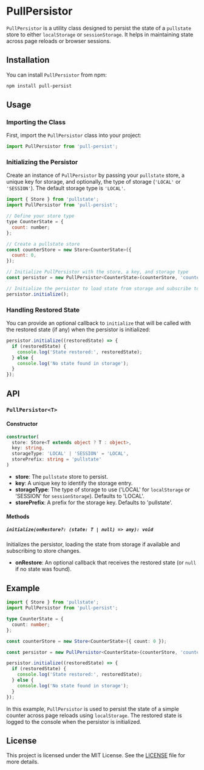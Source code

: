 # PullPersistor

`PullPersistor` is a utility class designed to persist the state of a `pullstate` store to either `localStorage` or `sessionStorage`. It helps in maintaining state across page reloads or browser sessions.

## Installation

You can install `PullPersistor` from npm:

```bash
npm install pull-persist
```

## Usage

### Importing the Class

First, import the `PullPersistor` class into your project:

```javascript
import PullPersistor from 'pull-persist';
```

### Initializing the Persistor

Create an instance of `PullPersistor` by passing your `pullstate` store, a unique key for storage, and optionally, the type of storage (`'LOCAL'` or `'SESSION'`). The default storage type is `'LOCAL'`.

```javascript
import { Store } from 'pullstate';
import PullPersistor from 'pull-persist';

// Define your store type
type CounterState = {
  count: number;
};

// Create a pullstate store
const counterStore = new Store<CounterState>({
  count: 0,
});

// Initialize PullPersistor with the store, a key, and storage type
const persistor = new PullPersistor<CounterState>(counterStore, 'counterState', 'LOCAL');

// Initialize the persistor to load state from storage and subscribe to changes
persistor.initialize();
```

### Handling Restored State

You can provide an optional callback to `initialize` that will be called with the restored state (if any) when the persistor is initialized:

```javascript
persistor.initialize((restoredState) => {
  if (restoredState) {
    console.log('State restored:', restoredState);
  } else {
    console.log('No state found in storage');
  }
});
```

## API

### `PullPersistor<T>`

#### Constructor

```typescript
constructor(
  store: Store<T extends object ? T : object>,
  key: string,
  storageType: 'LOCAL' | 'SESSION' = 'LOCAL',
  storePrefix: string = 'pullstate'
)
```

- **store**: The `pullstate` store to persist.
- **key**: A unique key to identify the storage entry.
- **storageType**: The type of storage to use ('LOCAL' for `localStorage` or 'SESSION' for `sessionStorage`). Defaults to 'LOCAL'.
- **storePrefix**: A prefix for the storage key. Defaults to 'pullstate'.

#### Methods

##### `initialize(onRestore?: (state: T | null) => any): void`

Initializes the persistor, loading the state from storage if available and subscribing to store changes.

- **onRestore**: An optional callback that receives the restored state (or `null` if no state was found).

## Example

```typescript
import { Store } from 'pullstate';
import PullPersistor from 'pull-persist';

type CounterState = {
  count: number;
};

const counterStore = new Store<CounterState>({ count: 0 });

const persistor = new PullPersistor<CounterState>(counterStore, 'counterState', 'LOCAL');

persistor.initialize((restoredState) => {
  if (restoredState) {
    console.log('State restored:', restoredState);
  } else {
    console.log('No state found in storage');
  }
});
```

In this example, `PullPersistor` is used to persist the state of a simple counter across page reloads using `localStorage`. The restored state is logged to the console when the persistor is initialized.

## License

This project is licensed under the MIT License. See the [LICENSE](LICENSE) file for more details.